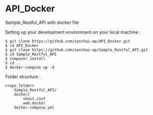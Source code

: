 # API_Docker
Sample_Restful_API  with docker file

Setting up your development environment on your local machine :
```
$ git clone https://github.com/sanchai-wp/API_Docker.git
$ cd API_Docker
$ git clone https://github.com/sanchai-wp/Sample_Restful_API.git
$ cd Sample_Restful_API
$ composer install
$ cd ..
$ docker-compose up -d
```
Folder structure :
```
<repo_folder>
    Sample_Restful_API/
    docker/
        vhost.conf
        web.docker
    docker-compose.yml 
```
